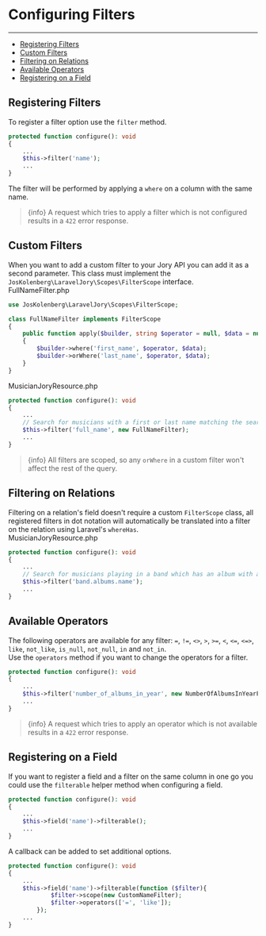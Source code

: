 # Configuring Filters

---

- [Registering Filters](#registering)
- [Custom Filters](#custom-filters)
- [Filtering on Relations](#relations)
- [Available Operators](#operators)
- [Registering on a Field](#field)

<a name="registering"></a>
## Registering Filters
To register a filter option use the ```filter``` method.

```php
protected function configure(): void
{
    ...
    $this->filter('name');
    ...
}
```
The filter will be performed by applying a ```where``` on a column with the same name.
> {info} A request which tries to apply a filter which is not configured results in a ```422``` error response.

<a name="custom-filters"></a>
## Custom Filters
When you want to add a custom filter to your Jory API you can add it as a second parameter. This class must implement the ```JosKolenberg\LaravelJory\Scopes\FilterScope``` interface.    
FullNameFilter.php
```php
use JosKolenberg\LaravelJory\Scopes\FilterScope;

class FullNameFilter implements FilterScope
{
    public function apply($builder, string $operator = null, $data = null): void
    {
        $builder->where('first_name', $operator, $data);
        $builder->orWhere('last_name', $operator, $data);
    }
}
```
MusicianJoryResource.php
```php
protected function configure(): void
{
    ...
    // Search for musicians with a first or last name matching the search criteria
    $this->filter('full_name', new FullNameFilter);
    ...
}
```
> {info} All filters are scoped, so any ```orWhere``` in a custom filter won't affect the rest of the query.

<a name="relations"></a>
## Filtering on Relations
Filtering on a relation's field doesn't require a custom ```FilterScope``` class, all registered filters in dot notation will automatically be translated into a filter on the relation using Laravel's ```whereHas```.  
MusicianJoryResource.php
```php
protected function configure(): void
{
    ...
    // Search for musicians playing in a band which has an album with a name matching the search criteria
    $this->filter('band.albums.name');
    ...
}
```

<a name="operators"></a>
## Available Operators
The following operators are available for any filter: ```=```, ```!=```, ```<>```, ```>```, ```>=```, ```<```, ```<=```, ```<=>```, ```like```, ```not_like```, ```is_null```, ```not_null```, ```in``` and ```not_in```.  
Use the ```operators``` method if you want to change the operators for a filter.
```php
protected function configure(): void
{
    ...
    $this->filter('number_of_albums_in_year', new NumberOfAlbumsInYearFilter)->operators(['=', '>', '<']);
    ...
}
```
> {info} A request which tries to apply an operator which is not available results in a ```422``` error response.

<a name="field"></a>
## Registering on a Field
If you want to register a field and a filter on the same column in one go you could use the ```filterable``` helper method when configuring a field.
```php
protected function configure(): void
{
    ...
    $this->field('name')->filterable();
    ...
}
```
A callback can be added to set additional options.
```php
protected function configure(): void
{
    ...
    $this->field('name')->filterable(function ($filter){
            $filter->scope(new CustomNameFilter);
            $filter->operators(['=', 'like']);
        });
    ...
}
```
